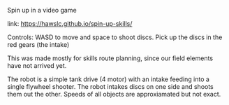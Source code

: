 Spin up in a video game

link: https://hawslc.github.io/spin-up-skills/

Controls:
WASD to move and space to shoot discs. 
Pick up the discs in the red gears (the intake)

This was made mostly for skills route planning, since our field elements have not arrived yet.

The robot is a simple tank drive (4 motor) with an intake feeding into a single flywheel shooter. The robot intakes discs on one side and shoots them out the other. Speeds of all objects are approxiamated but not exact.
